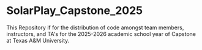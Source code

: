 # SolarPlay_Capstone_2025
This Repository if for the distribution of code amongst team members, instructors, and TA's for the 2025-2026 academic school year of Capstone at Texas A&amp;M University.
